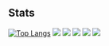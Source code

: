## Stats
[![Top Langs](https://github-readme-stats.vercel.app/api/top-langs/?username={名前}&layout=compact&theme=onedark)](https://github.com/anuraghazra/github-readme-stats)
![](http://github-profile-summary-cards.vercel.app/api/cards/profile-details?username=Hiromu1612&theme=gruvbox)
![](http://github-profile-summary-cards.vercel.app/api/cards/repos-per-language?username=Hiromu1612&theme=gruvbox)
![](http://github-profile-summary-cards.vercel.app/api/cards/most-commit-language?username=Hiromu1612&theme=gruvbox)
![](http://github-profile-summary-cards.vercel.app/api/cards/stats?username=Hiromu1612&theme=gruvbox)
![](http://github-profile-summary-cards.vercel.app/api/cards/productive-time?username=Hiromu1612&theme=gruvbox&utcOffset=9)
